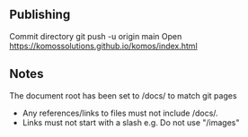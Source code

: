 Publishing
----------
Commit directory
git push -u origin main
Open https://komossolutions.github.io/komos/index.html

Notes
-----
The document root has been set to /docs/ to match git pages
- Any references/links to files must not include /docs/.  
- Links must not start with a slash e.g. Do not use "/images" 

